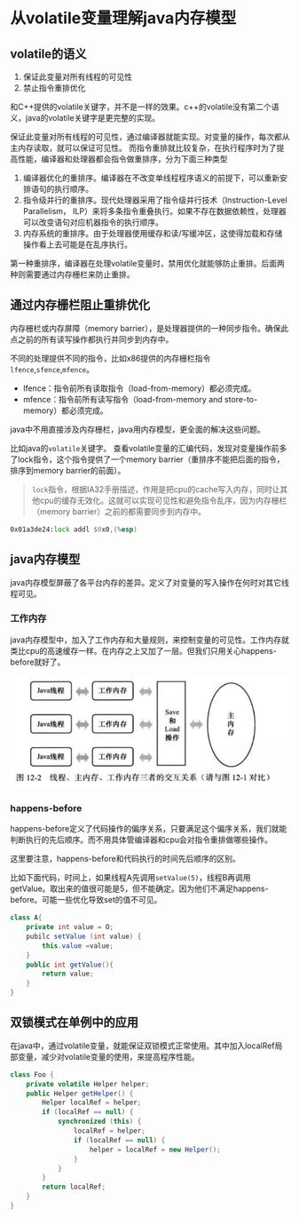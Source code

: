 # 从volatile变量理解java内存模型

## volatile的语义

1. 保证此变量对所有线程的可见性
2. 禁止指令重排优化

和C++提供的volatile关键字，并不是一样的效果。c++的volatile没有第二个语义，java的volatile关键字是更完整的实现。

保证此变量对所有线程的可见性，通过编译器就能实现。对变量的操作，每次都从主内存读取，就可以保证可见性。
而指令重排就比较复杂，在执行程序时为了提高性能，编译器和处理器都会指令做重排序，分为下面三种类型

1. 编译器优化的重排序。编译器在不改变单线程程序语义的前提下，可以重新安排语句的执行顺序。
2. 指令级并行的重排序。现代处理器采用了指令级并行技术（Instruction-Level Parallelism， ILP）来将多条指令重叠执行。如果不存在数据依赖性，处理器可以改变语句对应机器指令的执行顺序。
3. 内存系统的重排序。由于处理器使用缓存和读/写缓冲区，这使得加载和存储操作看上去可能是在乱序执行。


第一种重排序，编译器在处理volatile变量时，禁用优化就能够防止重排。后面两种则需要通过内存栅栏来防止重排。

## 通过内存栅栏阻止重排优化

内存栅栏或内存屏障（memory barrier），是处理器提供的一种同步指令。确保此点之前的所有读写操作都执行并同步到内存中。

不同的处理提供不同的指令，比如x86提供的内存栅栏指令`lfence`,`sfence`,`mfence`。

- lfence：指令前所有读取指令（load-from-memory）都必须完成。
- mfence：指令前所有读写指令（load-from-memory and store-to-memory）都必须完成。

java中不用直接涉及内存栅栏，java用内存模型，更全面的解决这些问题。

比如java的`volatile`关键字。
查看volatile变量的汇编代码，发现对变量操作前多了lock指令，这个指令提供了一个memory barrier（重排序不能把后面的指令，排序到memory barrier的前面）。

>`lock`指令，根据IA32手册描述，作用是把cpu的cache写入内存，同时让其他cpu的缓存无效化。这就可以实现可见性和避免指令乱序，因为内存栅栏（memory barrier）之前的都需要同步到内存中。

```asm
0x01a3de24:lock addl $0x0,(%esp)
```

## java内存模型

java内存模型屏蔽了各平台内存的差异。定义了对变量的写入操作在何时对其它线程可见。

### 工作内存

java内存模型中，加入了工作内存和大量规则，来控制变量的可见性。工作内存就类比cpu的高速缓存一样。在内存之上又加了一层。但我们只用关心happens-before就好了。

![](/img/jmm.png)

### happens-before

happens-before定义了代码操作的偏序关系，只要满足这个偏序关系，我们就能判断执行的先后顺序。而不用具体管编译器和cpu会对指令重排做哪些操作。

这里要注意，happens-before和代码执行的时间先后顺序的区别。

比如下面代码，时间上，如果线程A先调用`setValue(5)`，线程B再调用getValue。取出来的值很可能是5，但不能确定。因为他们不满足happens-before。可能一些优化导致set的值不可见。
```java
class A{
    private int value = O;
    pubilc setValue (int value) {
        this.value =value; 
    }
    public int getValue(){
        return value;
    }
}
```
## 双锁模式在单例中的应用

在java中，通过volatile变量，就能保证双锁模式正常使用。其中加入localRef局部变量，减少对volatile变量的使用，来提高程序性能。
```java
class Foo {
    private volatile Helper helper;
    public Helper getHelper() {
        Helper localRef = helper;
        if (localRef == null) {
            synchronized (this) {
                localRef = helper;
                if (localRef == null) {
                    helper = localRef = new Helper();
                }
            }
        }
        return localRef;
    }
}
```
